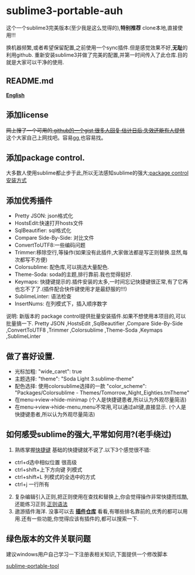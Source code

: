 # sublime3-portable-auh
这个一个sublime3完美版本(至少我是这么觉得的),**特别推荐** clone本地,直接使用!!!

换机器频繁,或者希望保留配置,之前使用一个sync插件.但是感觉效果不好,**无耻**的利用github.
重新安装sublime3并做了完美的配置,并第一时间传入了此仓库.目的就是大家可以干净的使用.

## README.md 
 **[English](README.en.md)**

## 添加license 
~~网上搜了一个可用的,[github的一个gist,很多人回复,估计日后,失效还能有人提供](https://gist.github.com/cantgis/fb17ab10287c512379fbefad7fa5be1c)~~
这个大家自己上网找吧。容易gg,也容易找。
## 添加package control.
大多数人使用sublime都止步于此,所以无法感知sublime的强大;[package control安装方式](https://packagecontrol.io/installation)

## 添加优秀插件
- Pretty JSON: json格式化
- HostsEdit:快速打开hosts文件
- SqlBeautifier: sql格式化
- Compare Side-By-Side: 对比文件
- ConvertToUTF8:一些编码问题
- Trimmer:移除空行,等操作(如果没有此插件,大家做法都是写正则替换.显然,每次都写不方便)
- Colorsublime: 配色库,可以挑选大量配色.
- Theme-Soda: soda的主题,排行靠前.我也觉得挺好.
- Keymaps: 快捷键提示的.插件安装的太多,一时间忘记快捷键很正常,有了它再也忘不了了.(插件配合快件键使用才是最舒服的!!!)
- SublimeLinter: 语法检查
- InsertNums: 在列模式下，插入顺序数字

说明: 新版本的 package control提供批量安装插件.如果不想使用本项目的,可以批量搞一下.
Pretty JSON ,HostsEdit ,SqlBeautifier ,Compare Side-By-Side ,ConvertToUTF8 ,Trimmer ,Colorsublime ,Theme-Soda ,Keymaps ,SublimeLinter

## 做了喜好设置.
- 光标加粗: "wide_caret": true
- 主题选择: "theme": "Soda Light 3.sublime-theme"
- 配色选择: 使用colorsublime选择的一款 "color_scheme": "Packages/Colorsublime - Themes/Tomorrow_Night_Eighties.tmTheme"
- 在menu->view->hide-minimap (个人是快捷键患者,所以认为外观尽量简洁)
- 在menu->view->hide-menu,menu不常用,可以通过alt键,直接显示. (个人是快捷键患者,所以认为外观尽量简洁)

## 如何感受sublime的强大,平常如何用?(老手绕过)
1. 熟练掌握[快捷键](https://www.shortcutfoo.com/app/dojos/sublime-text-3-win/cheatsheet)
基础的快捷键就不说了.以下3个感觉很不错:
-    ctrl+d选中相似位置  很高级
-    ctrl+shift+上下方向键  列模式
-    ctrl+shift+L 列模式的全选中的方式
-    ctrl+j 一行所有
2. 复杂编辑引入正则,把正则使用在查找和替换上,你会觉得操作非常快捷而炫酷,还能练习正则.[正则语法](https://github.com/ziishaned/learn-regex/blob/master/translations/README-cn.md)
3. 遨游插件海洋. 没事可以去 **[插件仓库](https://packagecontrol.io/)** 看看,有哪些排名靠前的,优秀的都可以用用.还有一些功能,你觉得应该有插件的,都可以搜索一下.

## 绿色版本的文件关联问题
建议windows用户自己学习一下注册表相关知识,下面提供一个修改脚本

[sublime-portable-tool](https://github.com/fanlushuai/sublime-portable-tool)
